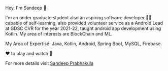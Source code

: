 Hey, I'm Sandeep :wave:

I'm an under graduate student also an aspiring software developer :man_technologist: capable of self-learning, also provided volunteer service as a Android Lead at GDSC CVR for the year 2021-22, taught android app development using Kotlin. My area of interests are BlockChain and ML.

My Area of Expertise: Java, Kotlin, Android, Spring Boot, MySQL, Firebase.  

:heart: to play and watch :cricket_game:

For more details visit [Sandeep Prabhakula](https://sandeep-prabhakula.netlify.app/)
